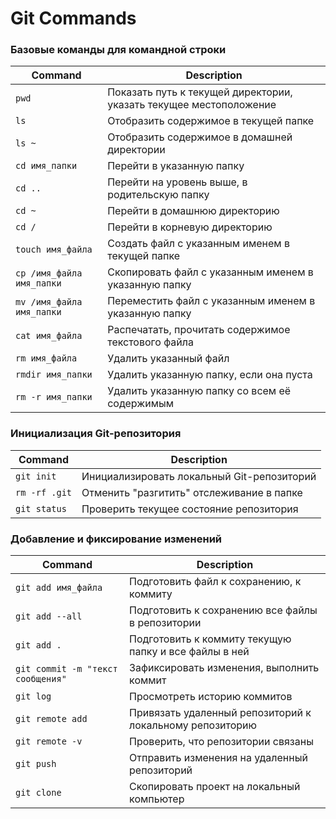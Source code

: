 # Git Commands



### Базовые команды для командной строки


|              Command       |                                Description                        |
|----------------------------|-------------------------------------------------------------------|
| `pwd`                      | Показать путь к текущей директории, указать текущее местоположение|
| `ls`                       | Отобразить содержимое в текущей папке                             |
| `ls ~`                     | Отобразить содержимое в домашней директории                       |
| `cd имя_папки`             | Перейти в указанную папку                                         |
| `cd ..`                    | Перейти на уровень выше, в родительскую папку                     |
| `cd ~`                     | Перейти в домашнюю директорию                                     |
| `cd /`                     | Перейти в корневую директорию                                     |
| `touch имя_файла`          | Создать файл с указанным именем в текущей папке                   |
| `cp /имя_файла имя_папки`  | Скопировать файл с указанным именем в указанную папку             |
| `mv /имя_файла имя_папки`  | Переместить файл с указанным именем в указанную папку             |
| `cat имя_файла`            | Распечатать, прочитать содержимое текстового файла                |
| `rm имя_файла`             | Удалить указанный файл                                            |
| `rmdir имя_папки`          | Удалить указанную папку, если она пуста                           |
| `rm -r имя_папки`          | Удалить указанную папку со всем её содержимым                     |


### Инициализация Git-репозитория


    
|                  Command      |                       Description                       |
|-------------------------------|---------------------------------------------------------|
| `git init`                    | Инициализировать локальный Git-репозиторий              |
| `rm -rf .git`                 | Отменить "разгитить" отслеживание в папке               |
| `git status`                  | Проверить текущее состояние репозитория                 |



### Добавление и фиксирование изменений



|                  Command             |                      Description                        |
|--------------------------------------|---------------------------------------------------------|
| `git add имя_файла`                  | Подготовить файл к сохранению, к коммиту                |
| `git add --all`                      | Подготовить к сохранению все файлы в репозитории        |
| `git add .`                          | Подготовить к коммиту текущую папку и все файлы в ней   |
| `git commit -m "текст сообщения"`    | Зафиксировать изменения, выполнить коммит               |
| `git log`                            | Просмотреть историю коммитов                            |
| `git remote add`                     | Привязать удаленный репозиторий к локальному репозиторию|
| `git remote -v`                      | Проверить, что репозитории связаны                      |
| `git push`                           | Отправить изменения на удаленный репозиторий            |
| `git clone`                          | Скопировать проект на локальный компьютер               |






